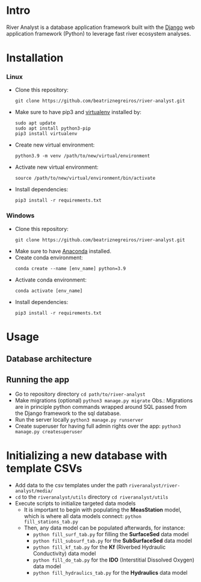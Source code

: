 # Intro
River Analyst is a database application framework built with the [Django](https://www.djangoproject.com/) web application framework (Python) to leverage fast river ecosystem analyses. 

# Installation
### Linux
- Clone this repository: 
    ```console 
    git clone https://github.com/beatriznegreiros/river-analyst.git
    ```
- Make sure to have pip3 and [virtualenv](https://pypi.org/project/virtualenv/) installed by: 
    ```console
    sudo apt update
    sudo apt install python3-pip
    pip3 install virtualenv
    ```
- Create new virtual environment:
    ```console
    python3.9 -m venv /path/to/new/virtual/environment
    ```
- Activate new virtual environment:
    ```console
    source /path/to/new/virtual/environment/bin/activate
    ```
- Install dependencies:
    ```console
    pip3 install -r requirements.txt
    ```
  
### Windows
- Clone this repository: 
    ```console
    git clone https://github.com/beatriznegreiros/river-analyst.git
    ```
- Make sure to have [Anaconda](https://docs.anaconda.com/anaconda/install/index.html) installed.
- Create conda environment: 
    ```console
    conda create --name [env_name] python=3.9
    ```
- Activate conda environment:
    ```console
    conda activate [env_name]
    ```
- Install dependencies:
    ```console
    pip3 install -r requirements.txt 
    ```

    
# Usage
## Database architecture


## Running the app
- Go to repository directory
    ``cd path/to/river-analyst``
- Make migrations (optional)
    ``python3 manage.py migrate``
Obs.: Migrations are in principle python commands wrapped around SQL passed from the Django framework to the sql database.
- Run the server locally
    ``python3 manage.py runserver``
- Create superuser for having full admin rights over the app:
    ``python3 manage.py createsuperuser``
  
# Initializing a new database with template CSVs
- Add data to the csv templates under the path ``riveranalyst/river-analyst/media/``
- ``cd`` to the ``riveranalyst/utils`` directory
    ``cd riveranalyst/utils``
- Execute scripts to initialize targeted data models
    - It is important to begin with populating the **MeasStation** model, which is where all data models connect:
    ``python fill_stations_tab.py``
    - Then, any data model can be populated afterwards, for instance:
        - ``python fill_surf_tab.py`` for filling the **SurfaceSed** data model
        - ``python fill_subsurf_tab.py`` for the **SubSurfaceSed** data model
        - ``python fill_kf_tab.py`` for the **Kf** (Riverbed Hydraulic Conductivity) data model
        - ``python fill_do_tab.py`` for the **IDO** (Interstitial Dissolved Oxygen) data model
        - ``python fill_hydraulics_tab.py`` for the **Hydraulics** data model

    
